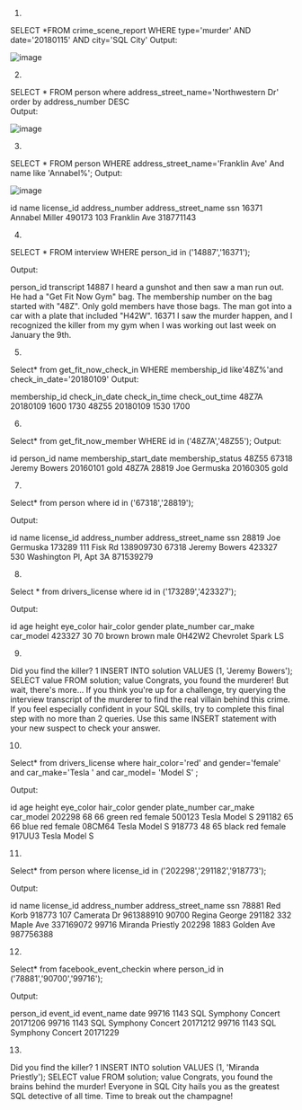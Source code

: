 1.
SELECT *FROM crime_scene_report WHERE type='murder' AND date='20180115' AND city='SQL City'
Output:

![image](https://github.com/user-attachments/assets/ac42761f-8931-4ab1-a6f5-ecab18da8ab8)



2.
SELECT * FROM person
  where address_street_name='Northwestern Dr'
  order by address_number DESC   
Output:

![image](https://github.com/user-attachments/assets/ff913a58-927c-496c-8662-fd3eb6e887e6)




3. 
SELECT * FROM person WHERE address_street_name='Franklin Ave' And name like 'Annabel%';
Output:

![image](https://github.com/user-attachments/assets/765e5ad6-a427-487b-98b5-920c3b2da5a1)


id
name
license_id
address_number
address_street_name
ssn
16371
Annabel Miller
490173
103
Franklin Ave
318771143



4.
SELECT * FROM interview WHERE person_id in ('14887','16371');

Output:

person_id
transcript
14887
I heard a gunshot and then saw a man run out. He had a "Get Fit Now Gym" bag. The membership number on the bag started with "48Z". Only gold members have those bags. The man got into a car with a plate that included "H42W".
16371
I saw the murder happen, and I recognized the killer from my gym when I was working out last week on January the 9th.


5.
Select* from get_fit_now_check_in WHERE membership_id like'48Z%'and check_in_date='20180109'
Output:

membership_id
check_in_date
check_in_time
check_out_time
48Z7A
20180109
1600
1730
48Z55
20180109
1530
1700


6. 
Select* from get_fit_now_member WHERE id in ('48Z7A','48Z55');
Output:

id
person_id
name
membership_start_date
membership_status
48Z55
67318
Jeremy Bowers
20160101
gold
48Z7A
28819
Joe Germuska
20160305
gold

7. 
Select* from person where id in ('67318','28819');

Output:

id
name
license_id
address_number
address_street_name
ssn
28819
Joe Germuska
173289
111
Fisk Rd
138909730
67318
Jeremy Bowers
423327
530
Washington Pl, Apt 3A
871539279


8.
Select * from drivers_license where id in ('173289','423327');

Output:

id
age
height
eye_color
hair_color
gender
plate_number
car_make
car_model
423327
30
70
brown
brown
male
0H42W2
Chevrolet
Spark LS


9.
Did you find the killer?
1
INSERT INTO solution VALUES (1, 'Jeremy Bowers');
SELECT value FROM solution;
value
Congrats, you found the murderer! But wait, there's more... If you think you're up for a challenge, try querying the interview transcript of the murderer to find the real villain behind this crime. If you feel especially confident in your SQL skills, try to complete this final step with no more than 2 queries. Use this same INSERT statement with your new suspect to check your answer.




10.
Select* from drivers_license where hair_color='red' and gender='female' and car_make='Tesla ' and car_model= 'Model S' ;

Output:

id
age
height
eye_color
hair_color
gender
plate_number
car_make
car_model
202298
68
66
green
red
female
500123
Tesla
Model S
291182
65
66
blue
red
female
08CM64
Tesla
Model S
918773
48
65
black
red
female
917UU3
Tesla
Model S



11.
Select* from person where license_id in ('202298','291182','918773');

Output:

id
name
license_id
address_number
address_street_name
ssn
78881
Red Korb
918773
107
Camerata Dr
961388910
90700
Regina George
291182
332
Maple Ave
337169072
99716
Miranda Priestly
202298
1883
Golden Ave
987756388


12.
Select* from facebook_event_checkin where person_id in ('78881','90700','99716');

Output:

person_id
event_id
event_name
date
99716
1143
SQL Symphony Concert
20171206
99716
1143
SQL Symphony Concert
20171212
99716
1143
SQL Symphony Concert
20171229



13.
Did you find the killer?
1
INSERT INTO solution VALUES (1, 'Miranda Priestly');
SELECT value FROM solution;
value
Congrats, you found the brains behind the murder! Everyone in SQL City hails you as the greatest SQL detective of all time. Time to break out the champagne!


